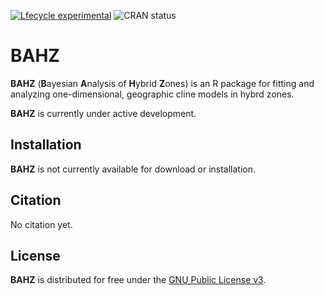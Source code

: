 
<!-- README.md is generated from README.Rmd. Please edit that file -->
<!-- badges: start -->
[![Lfecycle experimental](https://img.shields.io/badge/lifecycle-experimental-orange.svg)](https://www.tidyverse.org/lifecycle/#experimental) ![CRAN status](http://www.r-pkg.org/badges/version/bahz) <!-- badges: end -->

BAHZ
====

**BAHZ** (**B**ayesian **A**nalysis of **H**ybrid **Z**ones) is an R package for fitting and analyzing one-dimensional, geographic cline models in hybrd zones.

**BAHZ** is currently under active development.

Installation
------------

**BAHZ** is not currently available for download or installation.

Citation
--------

No citation yet.

License
-------

**BAHZ** is distributed for free under the [GNU Public License v3](https://www.gnu.org/licenses/gpl-3.0.en.html).
